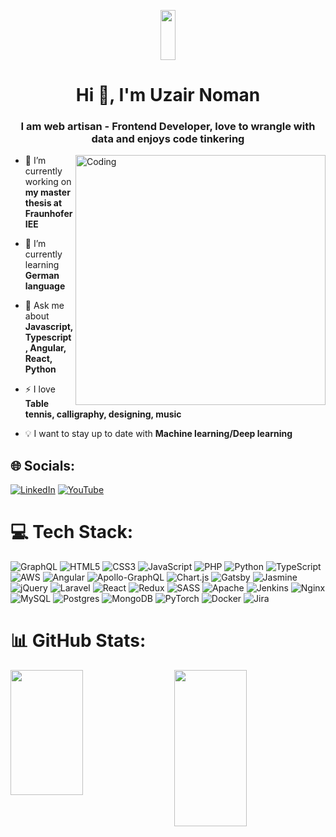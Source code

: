 <!--[![MasterHead](https://media.giphy.com/media/3o84slVlVZ1PYqckYE/giphy.gif)]() -->
<p align="center">
<img width="22%" height="80px" src="https://media.giphy.com/media/bcKmIWkUMCjVm/giphy.gif">
</p>



<h1 align="center">Hi 👋, I'm Uzair Noman</h1>
<h3 align="center">I am web artisan - Frontend Developer, love to wrangle with data and enjoys code tinkering</h3>

<img align="right" alt="Coding" width="400" src="https://media.giphy.com/media/qgQUggAC3Pfv687qPC/giphy.gif">



- 🔭 I’m currently working on **my master thesis at Fraunhofer IEE**

- 🌱 I’m currently learning **German language**

- 💬 Ask me about **Javascript, Typescript, Angular, React, Python**

- ⚡ I love **Table tennis, calligraphy, designing, music**

- 💡 I want to stay up to date with **Machine learning/Deep learning**


## 🌐 Socials:
[![LinkedIn](https://img.shields.io/badge/LinkedIn-%230077B5.svg?logo=linkedin&logoColor=white)](https://www.linkedin.com/in/uzairnouman) [![YouTube](https://img.shields.io/badge/YouTube-%23FF0000.svg?logo=YouTube&logoColor=white)](https://www.youtube.com/channel/UC5LqXWc87duWLSm5cEtJ0Sg) 

# 💻 Tech Stack:
![GraphQL](https://img.shields.io/badge/-GraphQL-E10098?style=for-the-badge&logo=graphql&logoColor=white) ![HTML5](https://img.shields.io/badge/html5-%23E34F26.svg?style=for-the-badge&logo=html5&logoColor=white) ![CSS3](https://img.shields.io/badge/css3-%231572B6.svg?style=for-the-badge&logo=css3&logoColor=white) ![JavaScript](https://img.shields.io/badge/javascript-%23323330.svg?style=for-the-badge&logo=javascript&logoColor=%23F7DF1E) ![PHP](https://img.shields.io/badge/php-%23777BB4.svg?style=for-the-badge&logo=php&logoColor=white) ![Python](https://img.shields.io/badge/python-3670A0?style=for-the-badge&logo=python&logoColor=ffdd54) ![TypeScript](https://img.shields.io/badge/typescript-%23007ACC.svg?style=for-the-badge&logo=typescript&logoColor=white) ![AWS](https://img.shields.io/badge/AWS-%23FF9900.svg?style=for-the-badge&logo=amazon-aws&logoColor=white) ![Angular](https://img.shields.io/badge/angular-%23DD0031.svg?style=for-the-badge&logo=angular&logoColor=white) ![Apollo-GraphQL](https://img.shields.io/badge/-ApolloGraphQL-311C87?style=for-the-badge&logo=apollo-graphql) ![Chart.js](https://img.shields.io/badge/chart.js-F5788D.svg?style=for-the-badge&logo=chart.js&logoColor=white) ![Gatsby](https://img.shields.io/badge/Gatsby-%23663399.svg?style=for-the-badge&logo=gatsby&logoColor=white) ![Jasmine](https://img.shields.io/badge/jasmine-%238A4182.svg?style=for-the-badge&logo=jasmine&logoColor=white) ![jQuery](https://img.shields.io/badge/jquery-%230769AD.svg?style=for-the-badge&logo=jquery&logoColor=white) ![Laravel](https://img.shields.io/badge/laravel-%23FF2D20.svg?style=for-the-badge&logo=laravel&logoColor=white) ![React](https://img.shields.io/badge/react-%2320232a.svg?style=for-the-badge&logo=react&logoColor=%2361DAFB) ![Redux](https://img.shields.io/badge/redux-%23593d88.svg?style=for-the-badge&logo=redux&logoColor=white) ![SASS](https://img.shields.io/badge/SASS-hotpink.svg?style=for-the-badge&logo=SASS&logoColor=white) ![Apache](https://img.shields.io/badge/apache-%23D42029.svg?style=for-the-badge&logo=apache&logoColor=white) ![Jenkins](https://img.shields.io/badge/jenkins-%232C5263.svg?style=for-the-badge&logo=jenkins&logoColor=white) ![Nginx](https://img.shields.io/badge/nginx-%23009639.svg?style=for-the-badge&logo=nginx&logoColor=white) ![MySQL](https://img.shields.io/badge/mysql-%2300f.svg?style=for-the-badge&logo=mysql&logoColor=white) ![Postgres](https://img.shields.io/badge/postgres-%23316192.svg?style=for-the-badge&logo=postgresql&logoColor=white) ![MongoDB](https://img.shields.io/badge/MongoDB-%234ea94b.svg?style=for-the-badge&logo=mongodb&logoColor=white) ![PyTorch](https://img.shields.io/badge/PyTorch-%23EE4C2C.svg?style=for-the-badge&logo=PyTorch&logoColor=white) ![Docker](https://img.shields.io/badge/docker-%230db7ed.svg?style=for-the-badge&logo=docker&logoColor=white) ![Jira](https://img.shields.io/badge/jira-%230A0FFF.svg?style=for-the-badge&logo=jira&logoColor=white)
# 📊 GitHub Stats:

<img align="left" width="48%" height="200px" src="https://github-readme-stats.vercel.app/api?username=UzairNoman&theme=default&hide_border=false&include_all_commits=true&count_private=true">
<img align="right" width="48%" height="250px" src="https://github-readme-streak-stats.herokuapp.com/?user=UzairNoman&theme=default&hide_border=false">

<!--
![](https://github-readme-stats.vercel.app/api?username=UzairNoman&theme=default&hide_border=false&include_all_commits=true&count_private=true)<br/>
![](https://github-readme-streak-stats.herokuapp.com/?user=UzairNoman&theme=default&hide_border=false)<br/>
![](https://github-readme-stats.vercel.app/api/top-langs/?username=UzairNoman&theme=default&hide_border=false&include_all_commits=true&count_private=true&layout=compact)
-->


<!--
[![](https://visitcount.itsvg.in/api?id=UzairNoman&label=Profile%20Views&color=0&icon=5&pretty=false)](https://visitcount.itsvg.in)
-->

